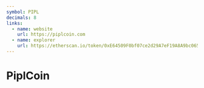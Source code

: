 ```yaml
---
symbol: PIPL
decimals: 8
links:
  - name: website
    url: https://piplcoin.com
  - name: explorer
    url: https://etherscan.io/token/0xE64509F0bf07ce2d29A7eF19A8A9bc065477C1B4
---
```


# PiplCoin
